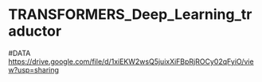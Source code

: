 # TRANSFORMERS_Deep_Learning_traductor

#DATA https://drive.google.com/file/d/1xiEKW2wsQ5juixXiFBpRjROCy02qFyiO/view?usp=sharing

